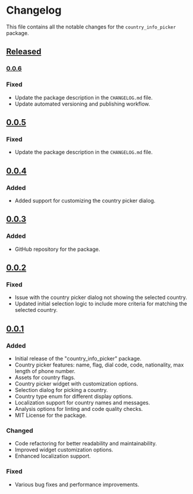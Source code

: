 # Changelog

This file contains all the notable changes for the `country_info_picker` package.

## [Released]

### [0.0.6]

### Fixed
- Update the package description in the `CHANGELOG.md` file.
- Update automated versioning and publishing workflow.


## [0.0.5]

### Fixed
- Update the package description in the `CHANGELOG.md` file.

## [0.0.4]

### Added
- Added support for customizing the country picker dialog.

## [0.0.3]

### Added
- GitHub repository for the package.

## [0.0.2] 

### Fixed
- Issue with the country picker dialog not showing the selected country.
- Updated initial selection logic to include more criteria for matching the selected country.

## [0.0.1] 

### Added
- Initial release of the "country_info_picker" package.
- Country picker features: name, flag, dial code, code, nationality, max length of phone number.
- Assets for country flags.
- Country picker widget with customization options.
- Selection dialog for picking a country.
- Country type enum for different display options.
- Localization support for country names and messages.
- Analysis options for linting and code quality checks.
- MIT License for the package.

### Changed
- Code refactoring for better readability and maintainability.
- Improved widget customization options.
- Enhanced localization support.

### Fixed
- Various bug fixes and performance improvements.

[released]: https://github.com/mzzznn/country_info_picker/
[0.0.6]: https://github.com/MZzzNn/country_info_picker/compare/v0.0.5...v0.0.6
[0.0.5]: https://github.com/MZzzNn/country_info_picker/compare/v0.0.4...v0.0.5
[0.0.4]: https://github.com/MZzzNn/country_info_picker/compare/v0.0.3...v0.0.4
[0.0.3]: https://github.com/mzzznn/country_info_picker/compare/v0.0.2...v0.0.3
[0.0.2]: https://github.com/mzzznn/country_info_picker/compare/v0.0.1...v0.0.2
[0.0.1]: https://github.com/mzzznn/country_info_picker/releases/tag/v0.0.1